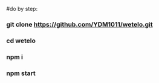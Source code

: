 #do by step:

### git clone https://github.com/YDM1011/wetelo.git 
### cd wetelo 
### npm i
### npm start
